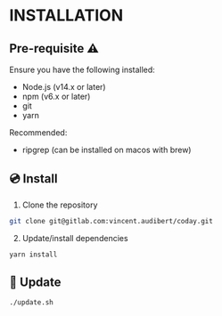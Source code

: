 # INSTALLATION

## Pre-requisite ⚠️

Ensure you have the following installed:

- Node.js (v14.x or later)
- npm (v6.x or later)
- git
- yarn

Recommended:

- ripgrep (can be installed on macos with brew)

## 💿 Install 

1. Clone the repository

```sh
git clone git@gitlab.com:vincent.audibert/coday.git
```

2. Update/install dependencies
```sh
yarn install
```

## 🔄 Update

```sh
./update.sh
```

